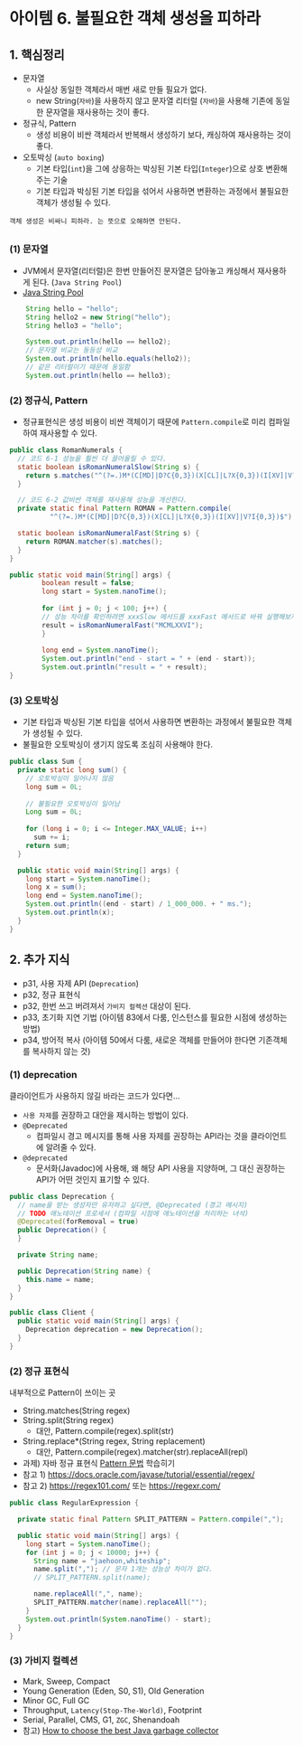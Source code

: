 # 아이템 6. 불필요한 객체 생성을 피하라

## 1. 핵심정리
- 문자열
  - 사실상 동일한 객체라서 매번 새로 만들 필요가 없다.
  - new String(`자바`)을 사용하지 않고 문자열 리터럴 (`자바`)을 사용해 기존에 동일한 문자열을 재사용하는 것이 좋다.
- 정규식, Pattern
  - 생성 비용이 비싼 객체라서 반복해서 생성하기 보다, 캐싱하여 재사용하는 것이 좋다.
- 오토박싱 (`auto boxing`)
  - 기본 타입(`int`)을 그에 상응하는 박싱된 기본 타입(`Integer`)으로 상호 변환해주는 기술
  - 기본 타입과 박싱된 기본 타입을 섞어서 사용하면 변환하는 과정에서 불필요한 객체가 생성될 수 있다.

`객체 생성은 비싸니 피하라. 는 뜻으로 오해하면 안된다.`
## 
### (1) 문자열
- JVM에서 문자열(리터럴)은 한번 만들어진 문자열은 담아놓고 캐싱해서 재사용하게 된다. (`Java String Pool`)
- [Java String Pool](https://www.baeldung.com/java-string-pool)
```java
    String hello = "hello";
    String hello2 = new String("hello");
    String hello3 = "hello";

    System.out.println(hello == hello2);
    // 문자열 비교는 동등성 비교
    System.out.println(hello.equals(hello2));
    // 같은 리터럴이기 때문에 동일함
    System.out.println(hello == hello3);
```

### (2) 정규식, Pattern
- 정규표현식은 생성 비용이 비싼 객체이기 때문에 `Pattern.compile`로 미리 컴파일하여 재사용할 수 있다.
```java
public class RomanNumerals {
  // 코드 6-1 성능을 훨씬 더 끌어올릴 수 있다.
  static boolean isRomanNumeralSlow(String s) {
    return s.matches("^(?=.)M*(C[MD]|D?C{0,3})(X[CL]|L?X{0,3})(I[XV]|V?I{0,3})$");
  }

  // 코드 6-2 값비싼 객체를 재사용해 성능을 개선한다.
  private static final Pattern ROMAN = Pattern.compile(
          "^(?=.)M*(C[MD]|D?C{0,3})(X[CL]|L?X{0,3})(I[XV]|V?I{0,3})$");

  static boolean isRomanNumeralFast(String s) {
    return ROMAN.matcher(s).matches();
  }
}
```
```java
public static void main(String[] args) {
        boolean result = false;
        long start = System.nanoTime();
        
        for (int j = 0; j < 100; j++) {
        // 성능 차이를 확인하려면 xxxSlow 메서드를 xxxFast 메서드로 바꿔 실행해보자.
        result = isRomanNumeralFast("MCMLXXVI");
        }
        
        long end = System.nanoTime();
        System.out.println("end - start = " + (end - start));
        System.out.println("result = " + result);
}
```

### (3) 오토박싱
- 기본 타입과 박싱된 기본 타입을 섞어서 사용하면 변환하는 과정에서 불필요한 객체가 생성될 수 있다.
- 불필요한 오토박싱이 생기지 않도록 조심히 사용해야 한다.
```java
public class Sum {
  private static long sum() {
    // 오토박싱이 일어나지 않음
    long sum = 0L;
    
    // 불필요한 오토박싱이 일어남
    Long sum = 0L;
    
    for (long i = 0; i <= Integer.MAX_VALUE; i++)
      sum += i;
    return sum;
  }

  public static void main(String[] args) {
    long start = System.nanoTime();
    long x = sum();
    long end = System.nanoTime();
    System.out.println((end - start) / 1_000_000. + " ms.");
    System.out.println(x);
  }
}
```

## 2. 추가 지식
- p31, 사용 자제 API (`Deprecation`)
- p32, 정규 표현식
- p32, 한번 쓰고 버려져서 `가비지 컬렉션` 대상이 된다.
- p33, 초기화 지연 기법 (아이템 83에서 다룸, 인스턴스를 필요한 시점에 생성하는 방법)
- p34, 방어적 복사 (아이템 50에서 다룸, 새로운 객체를 만들어야 한다면 기존객체를 복사하지 않는 것)

### (1) deprecation
클라이언트가 사용하지 않길 바라는 코드가 있다면...
- `사용 자제`를 권장하고 대안을 제시하는 방법이 있다.
- `@Deprecated`
  - 컴파일시 경고 메시지를 통해 사용 자제를 권장하는 API라는 것을 클라이언트에 알려줄 수 있다.
- `@deprecated`
  - 문서화(Javadoc)에 사용해, 왜 해당 API 사용을 지양하며, 그 대신 권장하는 API가 어떤 것인지 표기할 수 있다.

```java
public class Deprecation {
  // name을 받는 생성자만 유저하고 싶다면, @Deprecated (경고 메시지)
  // TODO 애노테이션 프로세서 (컴파일 시점에 애노테이션을 처리하는 녀석)
  @Deprecated(forRemoval = true)
  public Deprecation() {
  }

  private String name;

  public Deprecation(String name) {
    this.name = name;
  }
}
```

```java
public class Client {
  public static void main(String[] args) {
    Deprecation deprecation = new Deprecation();
  }
}
```

### (2) 정규 표현식
내부적으로 Pattern이 쓰이는 곳
- String.matches(String regex)
- String.split(String regex)
  - 대안, Pattern.compile(regex).split(str)
- String.replace*(String regex, String replacement)
  - 대안, Pattern.compile(regex).matcher(str).replaceAll(repl)
- 과제) 자바 정규 표현식 [Pattern 문법](https://docs.oracle.com/javase/8/docs/api/java/util/regex/Pattern.html) 학습히기
- 참고 1) https://docs.oracle.com/javase/tutorial/essential/regex/
- 참고 2) https://regex101.com/ 또는 https://regexr.com/

```java
public class RegularExpression {

  private static final Pattern SPLIT_PATTERN = Pattern.compile(",");

  public static void main(String[] args) {
    long start = System.nanoTime();
    for (int j = 0; j < 10000; j++) {
      String name = "jaehoon,whiteship";
      name.split(","); // 문자 1개는 성능상 차이가 없다.
      // SPLIT_PATTERN.split(name);

      name.replaceAll(",", name);
      SPLIT_PATTERN.matcher(name).replaceAll("");
    }
    System.out.println(System.nanoTime() - start);
  }
}
```

### (3) 가비지 컬렉션
- Mark, Sweep, Compact
- Young Generation (Eden, S0, S1), Old Generation
- Minor GC, Full GC
- Throughput, `Latency(Stop-The-World)`, Footprint
- Serial, Parallel, CMS, G1, `ZGC`, Shenandoah
- 참고) [How to choose the best Java garbage collector](https://developers.redhat.com/articles/2021/11/02/how-choose-best-java-garbage-collector#)